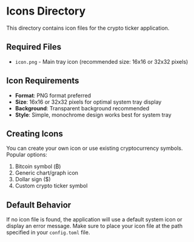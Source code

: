 # Icons Directory

This directory contains icon files for the crypto ticker application.

## Required Files

- `icon.png` - Main tray icon (recommended size: 16x16 or 32x32 pixels)

## Icon Requirements

- **Format**: PNG format preferred
- **Size**: 16x16 or 32x32 pixels for optimal system tray display
- **Background**: Transparent background recommended
- **Style**: Simple, monochrome design works best for system tray

## Creating Icons

You can create your own icon or use existing cryptocurrency symbols. Popular options:

1. Bitcoin symbol (₿)
2. Generic chart/graph icon
3. Dollar sign ($)
4. Custom crypto ticker symbol

## Default Behavior

If no icon file is found, the application will use a default system icon or display an error message. Make sure to place your icon file at the path specified in your `config.toml` file.
